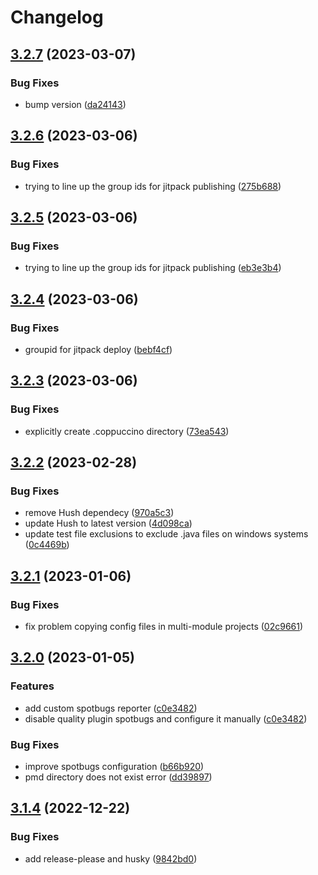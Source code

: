 # Changelog

## [3.2.7](https://github.com/mxenabled/coppuccino/compare/3.2.6...3.2.7) (2023-03-07)


### Bug Fixes

* bump version ([da24143](https://github.com/mxenabled/coppuccino/commit/da24143c1b8fca369170a336cfd632b99bc641a9))

## [3.2.6](https://github.com/mxenabled/coppuccino/compare/3.2.5...3.2.6) (2023-03-06)


### Bug Fixes

* trying to line up the group ids for jitpack publishing ([275b688](https://github.com/mxenabled/coppuccino/commit/275b688b3fa9cdfce90463ea482a69f6f284be3e))

## [3.2.5](https://github.com/mxenabled/coppuccino/compare/3.2.4...3.2.5) (2023-03-06)


### Bug Fixes

* trying to line up the group ids for jitpack publishing ([eb3e3b4](https://github.com/mxenabled/coppuccino/commit/eb3e3b462f79a3f2690fdd44c30f3306702a4c74))

## [3.2.4](https://github.com/mxenabled/coppuccino/compare/3.2.3...3.2.4) (2023-03-06)


### Bug Fixes

* groupid for jitpack deploy ([bebf4cf](https://github.com/mxenabled/coppuccino/commit/bebf4cf024c1800270c531732218a7788e83111f))

## [3.2.3](https://github.com/mxenabled/coppuccino/compare/3.2.2...3.2.3) (2023-03-06)


### Bug Fixes

* explicitly create .coppuccino directory ([73ea543](https://github.com/mxenabled/coppuccino/commit/73ea5437bbe7e4aa6a2f7b53cbaaf713f1a1cef6))

## [3.2.2](https://github.com/mxenabled/coppuccino/compare/3.2.1...3.2.2) (2023-02-28)


### Bug Fixes

* remove Hush dependecy ([970a5c3](https://github.com/mxenabled/coppuccino/commit/970a5c3d7c4ae61af8845f1491f400fd429aed44))
* update Hush to latest version ([4d098ca](https://github.com/mxenabled/coppuccino/commit/4d098ca58a212d4d765b0a0f977b693e693ae5df))
* update test file exclusions to exclude .java files on windows systems ([0c4469b](https://github.com/mxenabled/coppuccino/commit/0c4469b92f3379ce409b293e76f853188c61b5dd))

## [3.2.1](https://github.com/mxenabled/coppuccino/compare/3.2.0...3.2.1) (2023-01-06)


### Bug Fixes

* fix problem copying config files in multi-module projects ([02c9661](https://github.com/mxenabled/coppuccino/commit/02c96618a4b2069ecf168a4dbec2b53b797f56a7))

## [3.2.0](https://github.com/mxenabled/coppuccino/compare/3.1.4...3.2.0) (2023-01-05)


### Features

* add custom spotbugs reporter ([c0e3482](https://github.com/mxenabled/coppuccino/commit/c0e34827c09cdb1aa710f49ba727226079453778))
* disable quality plugin spotbugs and configure it manually ([c0e3482](https://github.com/mxenabled/coppuccino/commit/c0e34827c09cdb1aa710f49ba727226079453778))


### Bug Fixes

* improve spotbugs configuration ([b66b920](https://github.com/mxenabled/coppuccino/commit/b66b920079c4675f4aacec64a71411b8a4dfecee))
* pmd directory does not exist error ([dd39897](https://github.com/mxenabled/coppuccino/commit/dd39897e3db4e8e2dfc62b23f4784f5dd4d88616))

## [3.1.4](https://github.com/mxenabled/coppuccino/compare/3.1.3...3.1.4) (2022-12-22)


### Bug Fixes

* add release-please and husky ([9842bd0](https://github.com/mxenabled/coppuccino/commit/9842bd0865ab83bd551a98f7fa5fd542b68e4424))

